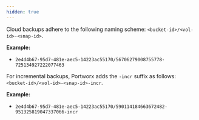 ```yaml
---
hidden: true
---
```


Cloud backups adhere to the following naming scheme: `<bucket-id>/<vol-id>-<snap-id>`.

**Example:**

* `2e4d4b67-95d7-481e-aec5-14223ac55170/56706279008755778-725134927222077463`

For incremental backups, Portworx adds the `-incr` suffix as follows: `<bucket-id>/<vol-id>-<snap-id>-incr`.

**Example:**

* `2e4d4b67-95d7-481e-aec5-14223ac55170/590114184663672482-951325819047337066-incr`
